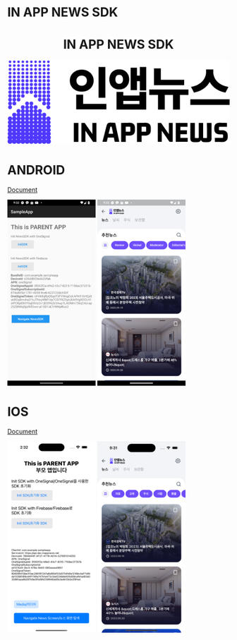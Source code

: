 # IN APP NEWS SDK
<div align="center">


# IN APP NEWS SDK
![logo_ko](https://raw.githubusercontent.com/kaivumetacrew/Readme/main/nsdkaos/logo_ko.png)

</div>


# ANDROID
[Document](https://github.com/kaivumetacrew/Readme/tree/main/nsdkaos)

<img src="https://raw.githubusercontent.com/kaivumetacrew/Readme/main/nsdkaos/adr_screen1.png" width="200" height="auto">
<img src="https://raw.githubusercontent.com/kaivumetacrew/Readme/main/nsdkaos/adr_screen2.png" width="200" height="auto">


# IOS

[Document](https://github.com/kaivumetacrew/Readme/tree/main/nsdkios)

<img src="https://raw.githubusercontent.com/kaivumetacrew/Readme/main/nsdkios/is1.png" width="200" height="auto">
<img src="https://raw.githubusercontent.com/kaivumetacrew/Readme/main/nsdkios/is2.png" width="200" height="auto">

